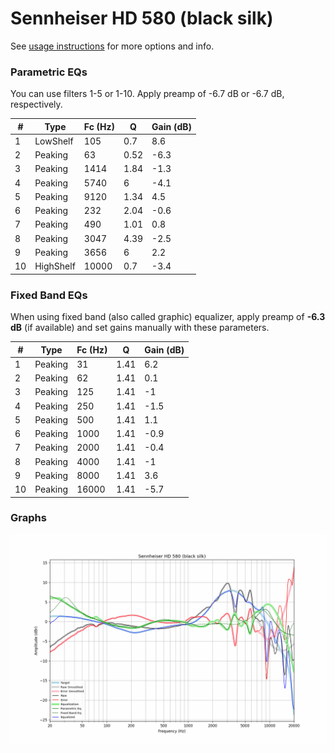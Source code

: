 # Sennheiser HD 580 (black silk)
See [usage instructions](https://github.com/jaakkopasanen/AutoEq#usage) for more options and info.

### Parametric EQs
You can use filters 1-5 or 1-10. Apply preamp of -6.7 dB or -6.7 dB, respectively.

|   # | Type      |   Fc (Hz) |    Q |   Gain (dB) |
|-----|-----------|-----------|------|-------------|
|   1 | LowShelf  |       105 | 0.7  |         8.6 |
|   2 | Peaking   |        63 | 0.52 |        -6.3 |
|   3 | Peaking   |      1414 | 1.84 |        -1.3 |
|   4 | Peaking   |      5740 | 6    |        -4.1 |
|   5 | Peaking   |      9120 | 1.34 |         4.5 |
|   6 | Peaking   |       232 | 2.04 |        -0.6 |
|   7 | Peaking   |       490 | 1.01 |         0.8 |
|   8 | Peaking   |      3047 | 4.39 |        -2.5 |
|   9 | Peaking   |      3656 | 6    |         2.2 |
|  10 | HighShelf |     10000 | 0.7  |        -3.4 |

### Fixed Band EQs
When using fixed band (also called graphic) equalizer, apply preamp of **-6.3 dB** (if available) and set gains manually with these parameters.

|   # | Type    |   Fc (Hz) |    Q |   Gain (dB) |
|-----|---------|-----------|------|-------------|
|   1 | Peaking |        31 | 1.41 |         6.2 |
|   2 | Peaking |        62 | 1.41 |         0.1 |
|   3 | Peaking |       125 | 1.41 |        -1   |
|   4 | Peaking |       250 | 1.41 |        -1.5 |
|   5 | Peaking |       500 | 1.41 |         1.1 |
|   6 | Peaking |      1000 | 1.41 |        -0.9 |
|   7 | Peaking |      2000 | 1.41 |        -0.4 |
|   8 | Peaking |      4000 | 1.41 |        -1   |
|   9 | Peaking |      8000 | 1.41 |         3.6 |
|  10 | Peaking |     16000 | 1.41 |        -5.7 |

### Graphs
![](./Sennheiser%20HD%20580%20(black%20silk).png)
